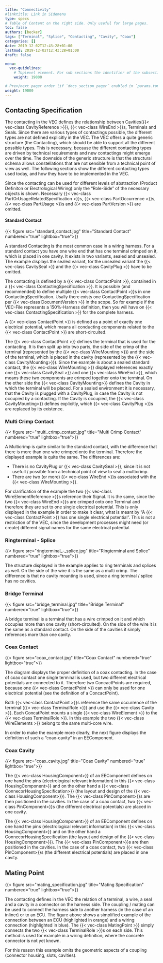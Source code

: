 ```yaml
---
title: "Connectivity"
#linktitle: Link in Sidemenu
type: specs
# Table of Content on the right side. Only useful for large pages.
toc: false
authors: [becker]
tags: ["Terminal", "Splice", "Contacting", "Cavity", "Coax"]
categories: []
date: 2019-12-02T12:43:28+01:00
lastmod: 2019-12-02T12:43:28+01:00
draft: false

menu:
  vec-guidelines:
    # Toplevel element. For sub sections the identifier of the subsection
    weight: 19000

# Prev/next pager order (if `docs_section_pager` enabled in `params.toml`)
weight: 19000
---
```

## Contacting Specification

The contacting in the VEC defines the relationship between Cavities({{< vec-class CavityReference >}}), {{< vec-class WireEnd >}}s, Terminals and Seals. Since there are various types of contactings possible, the different types are not defined explicitly in the VEC. The VEC offers a quite generic structure (the Contacting), which should be able to support all the different possible types. This is necessary, because the different contacting types are driven by technical requirements and new contactings might emerge over the time. The downside of the generic structure is that the structural schema allows constellations that are not sensible from a technical point of view as well. The following sections show the different contacting types used today, and how they have to be implemented in the VEC.

Since the contacting can be used for different levels of abstraction (Product Definiton or Electrological Wiring) only the “Role-Side” of the necessary objects is shown. Necessary {{< vec-class PartOrUsageRelatedSpecification >}}s, {{< vec-class PartOccurrence >}}s, {{< vec-class PartUsage >}}s and {{< vec-class PartVersion >}} are omitted.

#### Standard Contact

{{< figure src="standard_contact.jpg" title="Standard Contact" numbered="true" lightbox="true">}}

A standard Contacting is the most common case in a wiring harness. For a standard contact you have one wire end that has one terminal crimped on it, which is placed in one cavity. It exists in two variants, sealed and unsealed. The example displays the sealed variant, for the unsealed variant the {{< vec-class CavitySeal >}} and the {{< vec-class CavityPlug >}} have to be omitted.

The contacting is defined by a {{< vec-class ContactPoint >}}, contained in a {{< vec-class ContactingSpecification >}}. It is possible (and recommended) to define multiple {{< vec-class ContactPoint >}}s in one ContactingSpecification. Usally there exists one ContactingSpecification per {{< vec-class DocumentVersion >}} in the scope. So for example if the VEC-File represents a 150%-Harness definition, then you will have on {{< vec-class ContactingSpecification >}} for the complete harness.

A {{< vec-class ContactPoint >}} is defined as a point of exactly one electrical potential, which means all conducting components related to the {{< vec-class ContactPoint >}} are short-circuited.

The {{< vec-class ContactPoint >}} defines the terminal that is used for the contacting. It is then split up into two parts, the side of the crimp of the terminal (represented by the {{< vec-class WireMounting >}}) and the side of the terminal, which is placed in the cavity (represented by the {{< vec-class CavityMounting>}}). Since the example is about a sealed standard contact, the {{< vec-class WireMounting >}} displayed references exactly one {{< vec-class CavitySeal >}} and one {{< vec-class WireEnd >}}, which means these two components are crimped together onto the terminal. On the other side the {{< vec-class CavityMounting>}} defines the Cavity in which the terminal will be placed. For a sealed environment it is necessary, that the Cavity is plugged with a CavityPlug, in case the Cavity is not occupied by a contacting. If the Cavity is occupied, the {{< vec-class CavityMounting>}} defines explicitly, which {{< vec-class CavityPlug >}}s are replaced by its existence.

### Multi Crimp Contact

{{< figure src="multi_crimp_contact.jpg" title="Multi Crimp Contact" numbered="true" lightbox="true">}}

A Multicrimp is quite similar to the standard contact, with the difference that there is more than one wire crimped onto the terminal. Therefore the displayed example is quite the same. The differences are:

  * There is no CavityPlug or {{< vec-class CavitySeal >}}, since it is not usefull / possible from a technical point of view to seal a multicrimp.
  * There are two (or more) {{< vec-class WireEnd >}}s associated with the {{< vec-class WireMounting >}}.

For clarification of the example the two {{< vec-class WireElementReference >}}s reference their Signal. It is the same, since the two {{< vec-class WireEnd >}}s are crimped onto one Terminal and therefore they are set to one single electrical potential. This is only displayed in the example in order to make it clear, what is meant by “A {{< vec-class ContactPoint >}} has one single electrical potential”. This is not a restriction of the VEC, since the development processes might need (or create) different signal names for the same electrical potential.

### Ringterminal - Splice

{{< figure src="ringterminal_-_splice.jpg" title="Ringterminal and Splice" numbered="true" lightbox="true">}}

The structure displayed in the example applies to ring terminals and splices as well. On the side of the wire it is the same as a multi crimp. The difference is that no cavity mounting is used, since a ring terminal / splice has no cavities.

### Bridge Terminal

{{< figure src="bridge_terminal.jpg" title="Bridge Terminal" numbered="true" lightbox="true">}}

A bridge terminal is a terminal that has a wire crimped on it and which occupies more than one cavity (short-circuited). On the side of the wire it is the same as a standard contact. On the side of the cavities it simply references more than one cavity.

### Coax Contact

{{< figure src="coax_contact.jpg" title="Coax Contact" numbered="true" lightbox="true">}}

The diagram displays the proper definition of a coax contacting. In the case of coax contact one single terminal is used, but two different electrical potentials are connected to it. Therefore two ConcactPoints are required, because one {{< vec-class ContactPoint >}} can only be used for one electrical potential (see the definition of a ConcactPoint).

Both {{< vec-class ContactPoint >}}s reference the same occurrence of the terminal ({{< vec-class TerminalRole >}}) and use the {{< vec-class Cavity >}}. Each ConcatPoint mounts a single {{< vec-class WireElement >}} to the {{< vec-class TerminalRole >}}. In this example the two {{< vec-class WireElements >}} belong to the same multi-core wire.

In order to make the example more clearly, the next figure displays the definition of such a “coax-cavity” in an EEComponent.

### Coax Cavity

{{< figure src="coax_cavity.jpg" title="Coax Cavity" numbered="true" lightbox="true">}}

The {{< vec-class HousingComponent>}} of an EEComponent defines on one hand the pins (electrological relevant information) in this {{< vec-class HousingComponent>}} and on the other hand a {{< vec-class ConnecorHousingSpecification>}} (the layout and design of the {{< vec-class HousingComponent>}}). The {{< vec-class PinComponent>}}s are then positioned in the cavities. In the case of a coax contact, two {{< vec-class PinComponent>}}s (the different electrical potentials) are placed in one cavity.

The {{< vec-class HousingComponent>}} of an EEComponent defines on one hand the pins (electrological relevant information) in this {{< vec-class HousingComponent>}} and on the other hand a ConnecorHousingSpecification (the layout and design of the {{< vec-class HousingComponent>}}). The {{< vec-class PinComponent>}}s are then positioned in the cavities. In the case of a coax contact, two {{< vec-class PinComponent>}}s (the different electrical potentials) are placed in one cavity.

## Mating Point

{{< figure src="mating_specification.jpg" title="Mating Specification" numbered="true" lightbox="true">}}

The contacting defines in the VEC the relation of a terminal, a wire, a seal and a cavity in a connector on the harness side. The coupling / mating can be used to connect the harness side to another harness (in the case of an inliner) or to an ECU. The figure above shows a simplified example of the connection between an ECU (highlighted in orange) and a wiring connection (highlighted in blue). The {{< vec-class MatingPoint >}} simply connects the two {{< vec-class TerminalRole >}}s on each side. This method is used for example in a wiring definition, where the concrete connector is not yet known.

For this reason this example omits the geometric aspects of a coupling (connector housing, slots, cavities).

